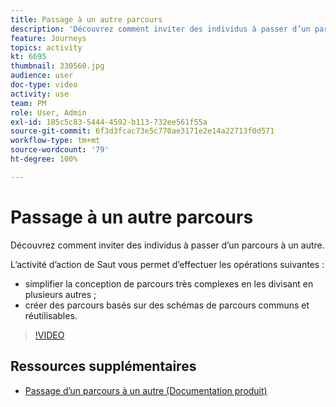 ```yaml
---
title: Passage à un autre parcours
description: 'Découvrez comment inviter des individus à passer d’un parcours à un autre. '
feature: Journeys
topics: activity
kt: 6695
thumbnail: 330560.jpg
audience: user
doc-type: video
activity: use
team: PM
role: User, Admin
exl-id: 185c5c83-5444-4592-b113-732ee561f55a
source-git-commit: 6f3d3fcac73e5c770ae3171e2e14a22713f0d571
workflow-type: tm+mt
source-wordcount: '79'
ht-degree: 100%

---
```


# Passage à un autre parcours

Découvrez comment inviter des individus à passer d’un parcours à un autre.

L’activité d’action de Saut vous permet d’effectuer les opérations suivantes :

* simplifier la conception de parcours très complexes en les divisant en plusieurs autres ;
* créer des parcours basés sur des schémas de parcours communs et réutilisables.

>[!VIDEO](https://video.tv.adobe.com/v/330560?quality=12)

## Ressources supplémentaires

* [Passage d’un parcours à un autre (Documentation produit)](https://experienceleague.adobe.com/docs/journeys/using/building-journeys/about-journey-building/action-activities/jump.html?lang=fr#building-journeys)
